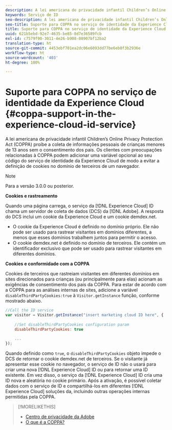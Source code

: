 ```yaml
---
description: A lei americana de privacidade infantil Children’s Online Privacy Protection Act (COPPA) proíbe a coleta de informações pessoais de crianças menores de 13 anos sem o consentimento dos pais. Os clientes com preocupações relacionadas à COPPA podem adicionar uma variável opcional ao seu código do serviço de identidade da Experience Cloud de modo a evitar a definição de cookies no domínio de terceiros de um navegador.
keywords: Serviço de ID
seo-description: A lei americana de privacidade infantil Children’s Online Privacy Protection Act (COPPA) proíbe a coleta de informações pessoais de crianças menores de 13 anos sem o consentimento dos pais. Os clientes com preocupações relacionadas à COPPA podem adicionar uma variável opcional ao seu código do serviço de identidade da Experience Cloud de modo a evitar a definição de cookies no domínio de terceiros de um navegador.
seo-title: Suporte para COPPA no serviço de identidade da Experience Cloud
title: Suporte para COPPA no serviço de identidade da Experience Cloud
uuid: 621b5ebd-92e7-4635-be85-8d7e36589fcb
exl-id: c7579f90-3011-4e26-b908-08907bf12ba2
translation-type: ht
source-git-commit: 4453ebf701ea2dc06e6093dd77be6eb0f3b2936e
workflow-type: ht
source-wordcount: '403'
ht-degree: 100%

---
```


# Suporte para COPPA no serviço de identidade da Experience Cloud {#coppa-support-in-the-experience-cloud-id-service}

A lei americana de privacidade infantil Children’s Online Privacy Protection Act (COPPA) proíbe a coleta de informações pessoais de crianças menores de 13 anos sem o consentimento dos pais. Os clientes com preocupações relacionadas à COPPA podem adicionar uma variável opcional ao seu código do serviço de identidade da Experience Cloud de modo a evitar a definição de cookies no domínio de terceiros de um navegador.

>[!NOTE]
>
>Para a versão 3.0.0 ou posterior.

**Cookies e rastreamento**

Quando uma página carrega, o serviço da [!DNL Experience Cloud] ID chama um servidor de coleta de dados (DCS) da [!DNL Adobe]. A resposta do DCS inclui um cookie da Experience Cloud e um cookie demdex.net.

* O cookie da Experience Cloud é definido no domínio próprio. Ele não pode ser usado para rastrear visitantes em domínios diferentes, a menos que esses domínios trabalhem juntos para permitir o acesso.
* O cookie demdex.net é definido no domínio de terceiros. Ele contém um identificador exclusivo que pode ser usado para rastrear visitantes em diferentes domínios.

**Cookies e conformidade com a COPPA**

Cookies de terceiros que rastreiam visitantes em diferentes domínios em sites direcionados para crianças (ou principalmente para elas) acionam as exigências de consentimento dos pais da COPPA. Para estar de acordo com a COPPA para as análises internas de sites, adicione a variável `disableThirdPartyCookies:true` à `Visitor.getInstance` função, conforme mostrado abaixo.

```js
//Call the ID service 
var visitor = Visitor.getInstance("insert marketing cloud ID here", { 
 
    //Set disableThirdPartyCookies configuration param 
    disableThirdPartyCookies: true 
 
    ... 
});
```

Quando definido como `true`, o `disableThirdPartyCookies` objeto impede o DCS de retornar o cookie demdex.net de terceiros. Se o visitante já apresentar esse cookie no navegador, o serviço de ID não o usará para criar uma nova [!DNL Experience Cloud] ID ou para retornar uma ID existente. Em vez disso, o serviço da [!DNL Experience Cloud] ID cria uma ID nova e aleatória no cookie primário. Após a ativação, é possível coletar dados com o serviço de ID e compartilhá-los em diferentes [!DNL Experience Cloud] soluções da, incluindo outras operações internas permitidas pela COPPA.

>[!MORELIKETHIS]
>
>* [Centro de privacidade da Adobe](http://www.adobe.com/br/privacy.html)
>* [O que é a COPPA?](http://www.consumer.ftc.gov/articles/0031-protecting-your-childs-privacy-online#whatis)

